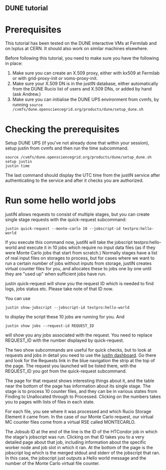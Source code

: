 ## DUNE tutorial

# Prerequisites

This tutorial has been tested on the DUNE interactive VMs at Fermilab and on
lxplus at CERN. It should also work on similar machines elsewhere.

Before following this tutorial, you need to make sure you have the following
in place:

1. Make sure you can create an X.509 proxy, either with kx509 at Fermilab or 
   with grid-proxy-init or voms-proxy-init.
2. Make sure your X.509 DN is in the justIN database, either automatically from
   the DUNE Rucio list of users and X.509 DNs, or added by hand (ask Andrew.)
3. Make sure you can initialise the DUNE UPS environment from cvmfs, by 
   running 
```source /cvmfs/dune.opensciencegrid.org/products/dune/setup_dune.sh```

# Checking the prerequisites

Setup DUNE UPS (if you've not already done that within your session),
setup justin from cvmfs and then run the time subcommand.


```
source /cvmfs/dune.opensciencegrid.org/products/dune/setup_dune.sh
setup justin
justin time
```

The last command should display the UTC time from the justIN service after
authenticating to the service and after it checks you are authorized.

# Run some hello world jobs

justIN allows requests to consist of multiple stages, but you can create
single stage requests with the quick-request subcommand:

```
justin quick-request --monte-carlo 10 --jobscript-id testpro:hello-world
```

If you execute this command now, justIN will take the jobscript
testpro:hello-world and execute it in 10 jobs which require no input data
files (as if they were Monte Carlo jobs that start from scratch.) Normally 
stages have a list of real input files on storages to process, but for cases
where we want to run a certain number of jobs without inputs from storage,
justIN creates virtual counter files for you, and allocates these to jobs
one by one until they are "used up" when sufficient jobs have run. 

justin quick-request will show you the request ID which is needed to find
logs, jobs status etc. Please take note of that ID now.

You can use 

```justin show-jobscript --jobscript-id testpro:hello-world```

to display the script these 10 jobs are running for you. And 

```justin show jobs --request-id REQUEST_ID```

will show you any jobs associated with the request. You need to replace 
REQUEST_ID with the number displayed by quick-request.

The two show subcommands are useful for quick checks, but to look at requests
and jobs in detail you need to use the 
[justIn dashboard](https://justin.dune.hep.ac.uk/dashboard/). Go there
and look for the Requests link in the blue navigation the strip at the top of
the page. The request you launched will be listed there, with the REQUEST_ID
you got from the quick-request subcommand.

The page for that request shows interesting things about it, and the table
near the bottom of the page has information about its single stage. The
stage is to process 10 counter files, and they can be in various states from
Finding to Unallocated through to Processed. Clicking on the numbers takes
you to pages with lists of files in each state. 

For each file, you see where it was processed and which Rucio Storage
Element it came from. In the case of our Monte Carlo request, our virtual
MC counter files come from a virtual RSE called MONTECARLO. 

The Jobsub ID at the end of the line is the ID of the HTCondor job in 
which the stage's jobscript was run. Clicking on that ID takes you to a 
very detailed page about that job, including information about the specific
worker node and job slot in which it ran. At the bottom of the page is the
jobscript log which is the merged stdout and stderr of the jobscript that
ran. In this case, the jobscript just outputs a Hello world message and the 
number of the Monte Carlo virtual file counter.




